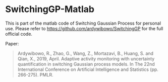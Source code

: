 # SwitchingGP-Matlab

This is part of the matlab code of Switching Gaussian Process for personal use. Please refer to https://github.com/ardywibowo/SwitchingGP for the full official code.

Paper:
> Ardywibowo, R., Zhao, G., Wang, Z., Mortazavi, B., Huang, S. and Qian, X., 2019, April. Adaptive activity monitoring with uncertainty quantification in switching Gaussian process models. In The 22nd International Conference on Artificial Intelligence and Statistics (pp. 266-275). PMLR.
